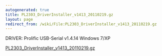 ```yaml
---
autogenerated: true
title: PL2303_DriverInstaller_v1413_20110219.gz
layout: page
redirect_from: /wiki/File:PL2303_DriverInstaller_v1413_20110219.gz
---
```


DRIVER: Prolific USB-Serial v1.4.14 Windows 7/XP

[PL2303_DriverInstaller_v1413_20110219.gz](/media/files/PL2303_DriverInstaller_v1413_20110219.gz)
